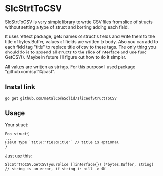 # SlcStrtToCSV
SlcStrtToCSV is very simple library to wrtie CSV files from slice of structs without setting a type of struct and borring adding each field. 

It uses reflect package, gets names of struct's fields and write them to the title of bytes.Buffer, values of fields are written to body. Also you can add to each field tag "title" to replace title of csv to these tags. The only thing you should do is to append all structs to the slice of interface and use func GetCSV(). Maybe in future I'll figure out how to do it simpler.

All values are written as strings. For this purpose I used package "github.com/spf13/cast".

## Instal link

```
go get github.com/metalCodeSolid/sliceofStructToCSV
```

## Usage

Your struct:
```
Foo struct{
...
Field type `title:"fieldTitle"` // title is optional
}
```
Just use this:
```
SlcStrtToCSV.GetCSV(yourSlice []interface{}) (*bytes.Buffer, string) // string is an error, if string is nill -> OK
```
